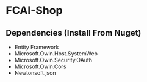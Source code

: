 # FCAI-Shop

## Dependencies (Install From Nuget)
* Entity Framework
* Microsoft.Owin.Host.SystemWeb
* Microsoft.Owin.Security.OAuth
* Microsoft.Owin.Cors
* Newtonsoft.json
